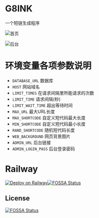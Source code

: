 # G8INK

一个短链生成程序

![首页](https://s1.ax1x.com/2022/04/26/LbEqns.png)

![后台](https://s1.ax1x.com/2022/05/13/OskjBQ.png)

# 环境变量各项参数说明
 - `DATABASE_URL` 数据库
 - `HOST` 网站域名
 - `LIMIT_TIMES` 在请求间隔里所能请求的次数
 - `LIMIT_TIME` 请求间隔(秒)
 - `LIMIT_WAIT_TIME` 超出等待时间
 - `MAX_URL` 最大URL长度
 - `MAX_SHORTCODE` 自定义短代码最大长度
 - `MIN_SHORTCODE` 自定义短代码最小长度
 - `RAND_SHORTCODE` 随机短代码长度
 - `WEB_BACKGROUND` 网页背景图片
 - `ADMIN_URL` 后台链接
 - `ADMIN_LOGIN_PASS` 后台登录密码

# Railway

[![Deploy on Railway](https://railway.app/button.svg)](https://railway.app/new/template/I8RFvo?referralCode=OzVKh7)[![FOSSA Status](https://app.fossa.com/api/projects/git%2Bgithub.com%2FMiaoMint%2Fg8ink.svg?type=shield)](https://app.fossa.com/projects/git%2Bgithub.com%2FMiaoMint%2Fg8ink?ref=badge_shield)


## License
[![FOSSA Status](https://app.fossa.com/api/projects/git%2Bgithub.com%2FMiaoMint%2Fg8ink.svg?type=large)](https://app.fossa.com/projects/git%2Bgithub.com%2FMiaoMint%2Fg8ink?ref=badge_large)